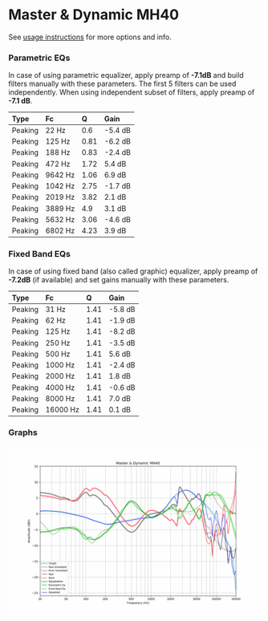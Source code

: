 # Master & Dynamic MH40
See [usage instructions](https://github.com/jaakkopasanen/AutoEq#usage) for more options and info.

### Parametric EQs
In case of using parametric equalizer, apply preamp of **-7.1dB** and build filters manually
with these parameters. The first 5 filters can be used independently.
When using independent subset of filters, apply preamp of **-7.1 dB**.

| Type    | Fc      |    Q | Gain    |
|:--------|:--------|:-----|:--------|
| Peaking | 22 Hz   | 0.6  | -5.4 dB |
| Peaking | 125 Hz  | 0.81 | -6.2 dB |
| Peaking | 188 Hz  | 0.83 | -2.4 dB |
| Peaking | 472 Hz  | 1.72 | 5.4 dB  |
| Peaking | 9642 Hz | 1.06 | 6.9 dB  |
| Peaking | 1042 Hz | 2.75 | -1.7 dB |
| Peaking | 2019 Hz | 3.82 | 2.1 dB  |
| Peaking | 3889 Hz | 4.9  | 3.1 dB  |
| Peaking | 5632 Hz | 3.06 | -4.6 dB |
| Peaking | 6802 Hz | 4.23 | 3.9 dB  |

### Fixed Band EQs
In case of using fixed band (also called graphic) equalizer, apply preamp of **-7.2dB**
(if available) and set gains manually with these parameters.

| Type    | Fc       |    Q | Gain    |
|:--------|:---------|:-----|:--------|
| Peaking | 31 Hz    | 1.41 | -5.8 dB |
| Peaking | 62 Hz    | 1.41 | -1.9 dB |
| Peaking | 125 Hz   | 1.41 | -8.2 dB |
| Peaking | 250 Hz   | 1.41 | -3.5 dB |
| Peaking | 500 Hz   | 1.41 | 5.6 dB  |
| Peaking | 1000 Hz  | 1.41 | -2.4 dB |
| Peaking | 2000 Hz  | 1.41 | 1.8 dB  |
| Peaking | 4000 Hz  | 1.41 | -0.6 dB |
| Peaking | 8000 Hz  | 1.41 | 7.0 dB  |
| Peaking | 16000 Hz | 1.41 | 0.1 dB  |

### Graphs
![](./Master%20&%20Dynamic%20MH40.png)